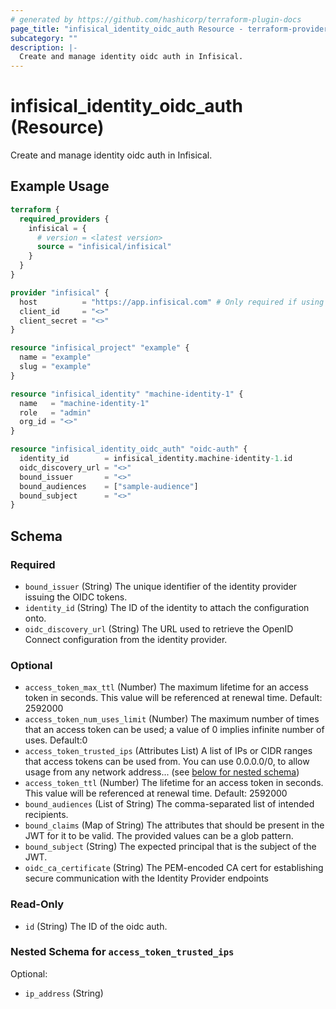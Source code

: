 ```yaml
---
# generated by https://github.com/hashicorp/terraform-plugin-docs
page_title: "infisical_identity_oidc_auth Resource - terraform-provider-infisical"
subcategory: ""
description: |-
  Create and manage identity oidc auth in Infisical.
---
```


# infisical_identity_oidc_auth (Resource)

Create and manage identity oidc auth in Infisical.

## Example Usage

```terraform
terraform {
  required_providers {
    infisical = {
      # version = <latest version>
      source = "infisical/infisical"
    }
  }
}

provider "infisical" {
  host          = "https://app.infisical.com" # Only required if using self hosted instance of Infisical, default is https://app.infisical.com
  client_id     = "<>"
  client_secret = "<>"
}

resource "infisical_project" "example" {
  name = "example"
  slug = "example"
}

resource "infisical_identity" "machine-identity-1" {
  name   = "machine-identity-1"
  role   = "admin"
  org_id = "<>"
}

resource "infisical_identity_oidc_auth" "oidc-auth" {
  identity_id        = infisical_identity.machine-identity-1.id
  oidc_discovery_url = "<>"
  bound_issuer       = "<>"
  bound_audiences    = ["sample-audience"]
  bound_subject      = "<>"
}
```

<!-- schema generated by tfplugindocs -->
## Schema

### Required

- `bound_issuer` (String) The unique identifier of the identity provider issuing the OIDC tokens.
- `identity_id` (String) The ID of the identity to attach the configuration onto.
- `oidc_discovery_url` (String) The URL used to retrieve the OpenID Connect configuration from the identity provider.

### Optional

- `access_token_max_ttl` (Number) The maximum lifetime for an access token in seconds. This value will be referenced at renewal time. Default: 2592000
- `access_token_num_uses_limit` (Number) The maximum number of times that an access token can be used; a value of 0 implies infinite number of uses. Default:0
- `access_token_trusted_ips` (Attributes List) A list of IPs or CIDR ranges that access tokens can be used from. You can use 0.0.0.0/0, to allow usage from any network address... (see [below for nested schema](#nestedatt--access_token_trusted_ips))
- `access_token_ttl` (Number) The lifetime for an access token in seconds. This value will be referenced at renewal time. Default: 2592000
- `bound_audiences` (List of String) The comma-separated list of intended recipients.
- `bound_claims` (Map of String) The attributes that should be present in the JWT for it to be valid. The provided values can be a glob pattern.
- `bound_subject` (String) The expected principal that is the subject of the JWT.
- `oidc_ca_certificate` (String) The PEM-encoded CA cert for establishing secure communication with the Identity Provider endpoints

### Read-Only

- `id` (String) The ID of the oidc auth.

<a id="nestedatt--access_token_trusted_ips"></a>
### Nested Schema for `access_token_trusted_ips`

Optional:

- `ip_address` (String)
